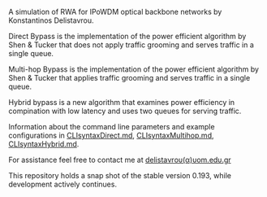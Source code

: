 A simulation of RWA for IPoWDM optical backbone networks by Konstantinos Delistavrou.

Direct Bypass is the implementation of the power efficient algorithm by Shen & Tucker that does not apply traffic grooming and serves traffic in a single queue.

Multi-hop Bypass is the implementation of the power efficient algorithm by Shen & Tucker that applies traffic grooming and serves traffic in a single queue.

Hybrid bypass is a new algorithm that examines power efficiency in compination with low latency and uses two queues for serving traffic. 

Information about the command line parameters and example configurations in [CLIsyntaxDirect.md](./CLIsyntaxDirect.md), [CLIsyntaxMultihop.md](./CLIsyntaxMultihop.md), [CLIsyntaxHybrid.md](./CLIsyntaxHybrid.md).

[id1]: ## "spam proof e-mail address, type it yourself"
For assistance feel free to contact me at [delistaνrου(α)υοm.edυ.gr][id1]

This repository holds a snap shot of the stable version 0.193, while development actively continues.
